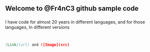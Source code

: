 ## Welcome to @Fr4nC3 github sample code

### 

I have code for almost 20 years in different languages, and for those languages, In different versions
```markdown


[Link](url) and ![Image](src)
```
